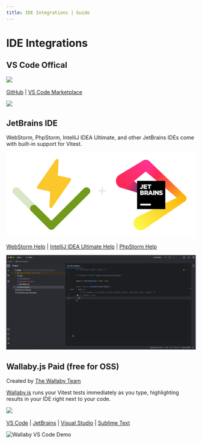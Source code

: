 ```yaml
---
title: IDE Integrations | Guide
---
```


# IDE Integrations

## VS Code <Badge>Offical</Badge>

<p text-center>
<img src="https://raw.githubusercontent.com/vitest-dev/vscode/main/img/cover.png" w-60>
</p>

[GitHub](https://github.com/vitest-dev/vscode) | [VS Code Marketplace](https://marketplace.visualstudio.com/items?itemName=ZixuanChen.vitest-explorer)

![](https://i.ibb.co/bJCbCf2/202203292020.gif)

## JetBrains IDE

WebStorm, PhpStorm, IntelliJ IDEA Ultimate, and other JetBrains IDEs come with built-in support for Vitest.

<p text-center>
<img src="https://raw.githubusercontent.com/kricact/WS-info/main/banners/vitest-jb.png" w-60>
</p>

[WebStorm Help](https://www.jetbrains.com/help/webstorm/vitest.html) | [IntelliJ IDEA Ultimate Help](https://www.jetbrains.com/help/idea/vitest.html) | [PhpStorm Help](https://www.jetbrains.com/help/phpstorm/vitest.html)

![Vitest WebStorm Demo](https://raw.githubusercontent.com/kricact/WS-info/main/gifs/vitest-run-all.gif)

## Wallaby.js <Badge>Paid (free for OSS)</Badge>

Created by [The Wallaby Team](https://wallabyjs.com)

[Wallaby.js](https://wallabyjs.com) runs your Vitest tests immediately as you type, highlighting results in your IDE right next to your code.

<p text-left>
<img src="https://wallabyjs.com/assets/img/vitest_cover.png" w-142 />
</p>

[VS Code](https://marketplace.visualstudio.com/items?itemName=WallabyJs.wallaby-vscode) | [JetBrains](https://plugins.jetbrains.com/plugin/15742-wallaby) |
[Visual Studio](https://marketplace.visualstudio.com/items?itemName=vs-publisher-999439.WallabyjsforVisualStudio2022) | [Sublime Text](https://packagecontrol.io/packages/Wallaby)

![Wallaby VS Code Demo](https://wallabyjs.com/assets/img/vitest_demo.gif)
